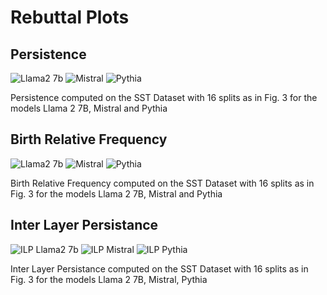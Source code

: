 # Rebuttal Plots

## Persistence 
![Llama2 7b](Llama2_7b_pers.png)
![Mistral](mistral_pers.png)
![Pythia](pythia_pers.png)

Persistence computed on the SST Dataset with 16 splits as in Fig. 3 for the models Llama 2 7B, Mistral and Pythia

## Birth Relative Frequency

![Llama2 7b](llama2_7b_16_split.png)
![Mistral](mistral_16_split.png)
![Pythia](pythia_16_split.png)

Birth Relative Frequency computed on the SST Dataset with 16 splits as in Fig. 3 for the models Llama 2 7B, Mistral and Pythia


## Inter Layer Persistance
![ILP Llama2 7b](ILP_llama2_7b_16_split.png)
![ILP Mistral](ILP_mistral_16_split.png)
![ILP Pythia](ILP_pythia_16_split.png)

Inter Layer Persistance computed on the SST Dataset with 16 splits as in Fig. 3 for the models Llama 2 7B, Mistral, Pythia

